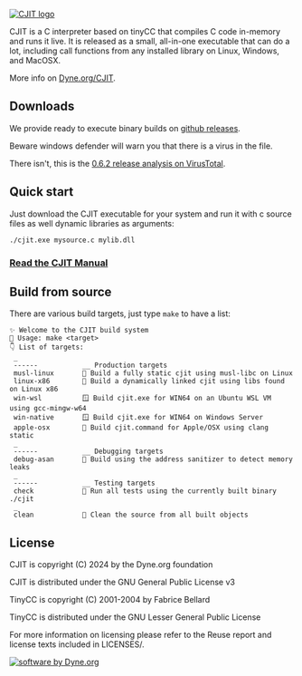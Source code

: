 [![CJIT logo](https://repository-images.githubusercontent.com/864503934/7d36d2ce-bbd6-4adf-863b-3e37b35216e1)](https://dyne.org/cjit)

CJIT is a C interpreter based on tinyCC that compiles C code in-memory and runs it live. It is released as a small, all-in-one executable that can do a lot, including call functions from any installed library on Linux, Windows, and MacOSX.

More info on [Dyne.org/CJIT](https://dyne.org/cjit).

## Downloads

We provide ready to execute binary builds on [github releases](https://github.com/dyne/cjit/releases).

Beware windows defender will warn you that there is a virus in the file.

There isn't, this is the [0.6.2 release analysis on VirusTotal](https://www.virustotal.com/gui/file/77054b14b5960eaa655bb5c3d5f4f1ddd3ddbd9756136f029074bbef83e168fd/).

## Quick start

Just download the CJIT executable for your system and run it with c source files as well dynamic libraries as arguments:

```
./cjit.exe mysource.c mylib.dll
```

### [Read the CJIT Manual](https://dyne.org/docs/cjit)

## Build from source

There are various build targets, just type `make` to have a list:
```
✨ Welcome to the CJIT build system
🛟 Usage: make <target>
👇 List of targets:
 _
 ------           __ Production targets
 musl-linux       🗿 Build a fully static cjit using musl-libc on Linux
 linux-x86        🐧 Build a dynamically linked cjit using libs found on Linux x86
 win-wsl          🪟 Build cjit.exe for WIN64 on an Ubuntu WSL VM using gcc-mingw-w64
 win-native       🪟 Build cjit.exe for WIN64 on Windows Server
 apple-osx        🍎 Build cjit.command for Apple/OSX using clang static
 _
 ------           __ Debugging targets
 debug-asan       🔬 Build using the address sanitizer to detect memory leaks
 _
 ------           __ Testing targets
 check            🧪 Run all tests using the currently built binary ./cjit
 _
 clean            🧹 Clean the source from all built objects
```

## License

CJIT is copyright (C) 2024 by the Dyne.org foundation

CJIT is distributed under the GNU General Public License v3

TinyCC is copyright (C) 2001-2004 by Fabrice Bellard

TinyCC is distributed under the GNU Lesser General Public License

For more information on licensing please refer to the Reuse report and
license texts included in LICENSES/.

[![software by Dyne.org](https://files.dyne.org/software_by_dyne.png)](http://www.dyne.org)
